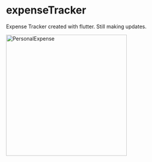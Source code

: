 # expenseTracker
Expense Tracker created with flutter. Still making updates.

<img width="330" alt="PersonalExpense" src="https://user-images.githubusercontent.com/109619461/206008355-8058fe6d-1c6f-41ff-97a9-d9e7c858e572.png">
